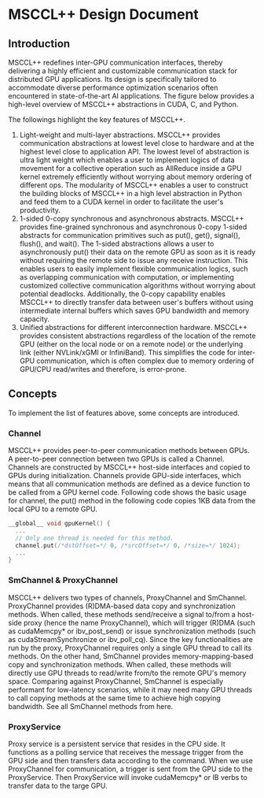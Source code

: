 # MSCCL++ Design Document
## Introduction
MSCCL++ redefines inter-GPU communication interfaces, thereby delivering a highly efficient and customizable communication stack for distributed GPU applications. Its design is specifically tailored to accommodate diverse performance optimization scenarios often encountered in state-of-the-art AI applications. The figure below provides a high-level overview of MSCCL++ abstractions in CUDA, C, and Python.

The followings highlight the key features of MSCCL++.
1. Light-weight and multi-layer abstractions. MSCCL++ provides communication abstractions at lowest level close to hardware and at the highest level close to application API. The lowest level of abstraction is ultra light weight which enables a user to implement logics of data movement for a collective operation such as AllReduce inside a GPU kernel extremely efficiently without worrying about memory ordering of different ops. The modularity of MSCCL++ enables a user to construct the building blocks of MSCCL++ in a high level abstraction in Python and feed them to a CUDA kernel in order to facilitate the user's productivity.
1. 1-sided 0-copy synchronous and asynchronous abstracts. MSCCL++ provides fine-grained synchronous and asynchronous 0-copy 1-sided abstracts for communication primitives such as put(), get(), signal(), flush(), and wait(). The 1-sided abstractions allows a user to asynchronously put() their data on the remote GPU as soon as it is ready without requiring the remote side to issue any receive instruction. This enables users to easily implement flexible communication logics, such as overlapping communication with computation, or implementing customized collective communication algorithms without worrying about potential deadlocks. Additionally, the 0-copy capability enables MSCCL++ to directly transfer data between user's buffers without using intermediate internal buffers which saves GPU bandwidth and memory capacity.
1. Unified abstractions for different interconnection hardware. MSCCL++ provides consistent abstractions regardless of the location of the remote GPU (either on the local node or on a remote node) or the underlying link (either NVLink/xGMI or InfiniBand). This simplifies the code for inter-GPU communication, which is often complex due to memory ordering of GPU/CPU read/writes and therefore, is error-prone.

## Concepts

To implement the list of features above, some concepts are introduced.
### Channel
MSCCL++ provides peer-to-peer communication methods between GPUs. A peer-to-peer connection between two GPUs is called a Channel. Channels are constructed by MSCCL++ host-side interfaces and copied to GPUs during initialization. Channels provide GPU-side interfaces, which means that all communication methods are defined as a device function to be called from a GPU kernel code. Following code shows the basic usage for channel, the put() method in the following code copies 1KB data from the local GPU to a remote GPU.
```cpp
__global__ void gpuKernel() {
  ...
  // Only one thread is needed for this method.
  channel.put(/*dstOffset=*/ 0, /*srcOffset=*/ 0, /*size=*/ 1024);
  ...
}
```

### SmChannel & ProxyChannel
MSCCL++ delivers two types of channels, ProxyChannel and SmChannel. ProxyChannel provides (R)DMA-based data copy and synchronization methods. When called, these methods send/receive a signal to/from a host-side proxy (hence the name ProxyChannel), which will trigger (R)DMA (such as cudaMemcpy* or ibv_post_send) or issue synchronization methods (such as cudaStreamSynchronize or ibv_poll_cq). Since the key functionalities are run by the proxy, ProxyChannel requires only a single GPU thread to call its methods.
On the other hand, SmChannel provides memory-mapping-based copy and synchronization methods. When called, these methods will directly use GPU threads to read/write from/to the remote GPU's memory space. Comparing against ProxyChannel, SmChannel is especially performant for low-latency scenarios, while it may need many GPU threads to call copying methods at the same time to achieve high copying bandwidth. See all SmChannel methods from here.

### ProxyService
Proxy service is a persistent service that resides in the CPU side. It functions as a polling service that receives the message trigger from the GPU side and then transfers data according to the command.  When we use ProxyChannel for communication, a trigger is sent from the GPU side to the ProxyService. Then ProxyService will invoke cudaMemcpy* or IB verbs to transfer data to the targe GPU.
